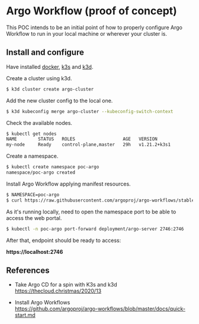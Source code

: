 # Argo Workflow (proof of concept)

This POC intends to be an initial point of how to properly configure Argo Workflow to run in your local machine or wherever your cluster is.


## Install and configure

Have installed [docker](https://www.docker.com/), [k3s](https://k3s.io/) and [k3d](https://k3d.io/).

Create a cluster using k3d.

```sh
$ k3d cluster create argo-cluster
```

Add the new cluster config to the local one.

```sh
$ k3d kubeconfig merge argo-cluster --kubeconfig-switch-context
```

Check the available nodes.

```sh
$ kubectl get nodes
NAME        STATUS   ROLES                  AGE   VERSION
my-node     Ready    control-plane,master   29h   v1.21.2+k3s1
```

Create a namespace.

```sh
$ kubectl create namespace poc-argo
namespace/poc-argo created
```

Install Argo Workflow applying manifest resources.

```sh
$ NAMESPACE=poc-argo
$ curl https://raw.githubusercontent.com/argoproj/argo-workflows/stable/manifests/install.yaml | sed "s/namespace: argo/namespace: $NAMESPACE/g" | kubectl apply -n poc-argo -f -
```

As it's running locally, need to open the namespace port to be able to access the web portal.

```sh
$ kubectl -n poc-argo port-forward deployment/argo-server 2746:2746
```

After that, endpoint should be ready to access:

**https://localhost:2746**

## References

- Take Argo CD for a spin with K3s and k3d  
  https://thecloud.christmas/2020/13

- Install Argo Workflows  
  https://github.com/argoproj/argo-workflows/blob/master/docs/quick-start.md